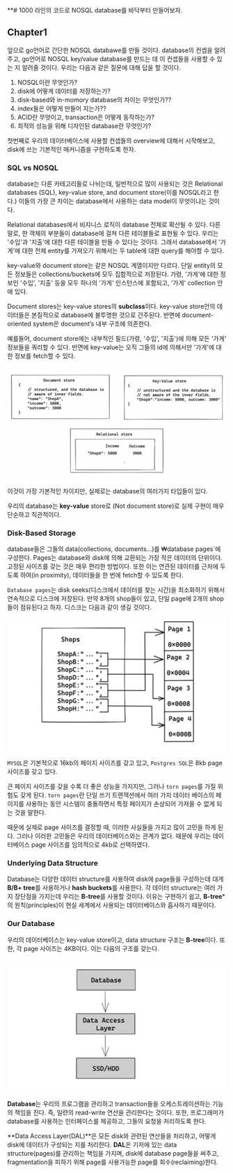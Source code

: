 **# 1000 라인의 코드로 NOSQL database를 바닥부터 만들어보자.

## Chapter1
앞으로 go언어로 간단한 NOSQL databawe를 만들 것이다. database의 컨셉을 알려주고, go언어로 NOSQL key/value database를 만드는 데 이 컨셉들을 사용할 수 있는 지 알려줄 것이다. 우리는 다음과 같은 질문에 대해 답을 할 것이다.

1. NOSQL이란 무엇인가?
2. disk에 어떻게 데이터를 저장하는가?
3. disk-based와 in-momory database의 차이는 무엇인가??
4. index들은 어떻게 만들어 지는가??
5. ACID란 무엇이고, transaction은 어떻게 동작하는가?
6. 최적의 성능을 위해 디자인된 database란 무엇인가?

첫번째로 우리의 데이터베이스에 사용할 컨셉들의 overview에 대해서 시작해보고, disk에 쓰는 기본적인 매커니즘을 구현하도록 한자.

### SQL vs NOSQL
database는 다른 카테고리들로 나뉘는데, 일반적으로 많이 사용되는 것은 Relational databases (SQL), key-value store, and document store(이를 NOSQL라고 한다.) 이들의 가장 큰 차이는 database에서 사용하는 data model이 무엇이냐는 것이다.


Relational databases에서 비지니스 로직이 database 전체로 확산될 수 있다. 다른 말로, 한 객체의 부분들이 database에 걸쳐 다른 테이블들로 표현될 수 있다. 우리는 '수입'과 '지출'에 대한 다른 테이블을 만들 수 있다는 것이다. 그래서 database에서 '가게'에 대한 전체 entity를 가져오기 위해서는 두 table에 대한 query를 해야할 수 있다.

key-value와 document store는 같은 NOSQL 계열이지만 다르다. 단일 entity의 모든 정보들은 collections/buckets에 모두 집합적으로 저장된다. 가령, '가게'에 대한 정보인 '수입', '지출' 등을 모두 하나의 '가게' 인스턴스에 포함되고, '가게' collection 안에 있다. 

Document stores는 key-value stores의 **subclass**이다. key-value store안의 데이터들은 본질적으로 database에 불투명한 것으로 간주된다. 반면에 document-oriented system은 document’s 내부 구조에 의존한다. 

예를들어, document store에는 내부적인 필드(가령, '수입', '지출')에 의해 모든 '가게' 정보들을 쿼리할 수 있다. 반면에 key-value는 오직 그들의 id에 의해서만 '가게'에 대한 정보를 fetch할 수 있다.

![사진1](./pic/chapter1/1.png)

이것이 가장 기본적인 차이지만, 실제로는 database의 여러가지 타입들이 있다. 

우리의 database는 **key-value** store로 (Not document store)로 실제 구현이 매우 단순하고 직관적이다.

### Disk-Based Storage
database들은 그들의 data(collections, documents...)를 ₩database pages`에 구성한다. Pages는 database와 disk에 의해 교환되는 가장 작은 데이터의 단위이다. 고정된 사이즈를 갖는 것은 매우 편리한 방법이다. 또한 이는 연관된 데이터를 근처에 두도록 하여(in proximity), 데이터들을 한 번에 fetch할 수 있도록 한다.

`Database pages`는 disk seeks(디스크에서 데이터를 찾는 시간)을 최소화하기 위해서 연속적으로 디스크에 저장된다. 만약 8개의 shop들이 있고, 단일 page에 2개의 shop들이 점유된다고 하자. 디스크는 다음과 같이 생길 것이다. 

![사진2](./pic/chapter1/2.png)

`MYSQL`은 기본적으로 16kb의 페이지 사이즈를 갖고 있고, `Postgres SQL`은 8kb page사이즈를 갖고 있다. 

큰 페이지 사이즈를 갖을 수록 더 좋은 성능을 가지지만, 그러나 `torn pages`를 가질 위험도 갖게 된다. `torn pages`란 단일 쓰기 트랜잭션에서 여러 가지 데이터 베이스의 페이지를 사용하는 동안 시스템이 충돌하면서 특정 페이지가 손상되어 가져올 수 없게 되는 것을 말한다. 

때문에 실제로 page 사이즈를 결정할 때, 이러한 사실들을 가지고 많이 고민을 하게 된다. 그러나 이러한 고민들은 우리의 데이터베이스와는 관계가 없다. 때문에 우리는 데이터베이스 page 사이즈를 임의적으로 4kb로 선택하였다.

### Underlying Data Structure
Database는 다양한 데이터 structure를 사용하여 disk에 page들을 구성하는데 대게 **B/B+ tree**를 사용하거나 **hash buckets**를 사용한다. 각 데이터 structure는 여러 가지 장단점을 가지는데 우리는 **B-tree**를 사용할 것이다. 이유는 구현하기 쉽고, **B-tree***의 원칙(principles)이 현실 세계에서 사용되는 데이터베이스와 흡사하기 때문이다.

### Our Database
우리의 데이터베이스는 key-value store이고, data structure 구조는 **B-tree**이다. 또한, 각 page 사이즈는 4KB이다. 이는 다음의 구조를 갖는다.

![사진3](./pic/chapter1/3.png)

**Database**는 우리의 프로그램을 관리하고 transaction들을 오케스트레이션하는 기능의 책임을 진다. 즉, 일련의 read-write 연산을 관리한다는 것이다. 또한, 프로그래머가 database를 사용하는 인터페이스를 제공하고, 그들의 요청을 처리하도록 한다.

**Data Access Layer(DAL)**은 모든 disk와 관련된 연산들을 처리하고, 어떻게 disk에 데이터가 구성되는 지를 처리한다. **DAL**은 기저에 있는 data structure(pages)를 관리하는 책임을 가지며, disk에 database page들을 써주고, fragmentation을 피하기 위해 page를 사용가능한 page를 회수(reclaiming)한다.